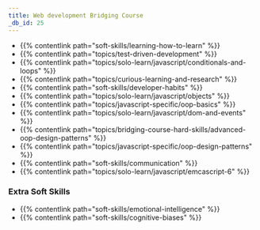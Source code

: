 ```yaml
---
title: Web development Bridging Course
_db_id: 25
---
```


- {{% contentlink path="soft-skills/learning-how-to-learn" %}}
- {{% contentlink path="topics/test-driven-development" %}}
- {{% contentlink path="topics/solo-learn/javascript/conditionals-and-loops" %}}
- {{% contentlink path="topics/curious-learning-and-research" %}}
- {{% contentlink path="soft-skills/developer-habits" %}}
- {{% contentlink path="topics/solo-learn/javascript/objects" %}}
- {{% contentlink path="topics/javascript-specific/oop-basics" %}}
- {{% contentlink path="topics/solo-learn/javascript/dom-and-events" %}}
- {{% contentlink path="topics/bridging-course-hard-skills/advanced-oop-design-patterns" %}}
- {{% contentlink path="topics/javascript-specific/oop-design-patterns" %}}
- {{% contentlink path="soft-skills/communication" %}}
- {{% contentlink path="topics/solo-learn/javascript/emcascript-6" %}}


### Extra Soft Skills

- {{% contentlink path="soft-skills/emotional-intelligence" %}}
- {{% contentlink path="soft-skills/cognitive-biases" %}}